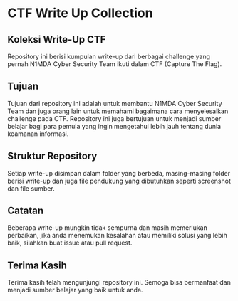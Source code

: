 # CTF Write Up Collection

## Koleksi Write-Up CTF
Repository ini berisi kumpulan write-up dari berbagai challenge yang pernah N1MDA Cyber Security Team ikuti dalam CTF (Capture The Flag).

## Tujuan
Tujuan dari repository ini adalah untuk membantu N1MDA Cyber Security Team dan juga orang lain untuk memahami bagaimana cara menyelesaikan challenge pada CTF. Repository ini juga bertujuan untuk menjadi sumber belajar bagi para pemula yang ingin mengetahui lebih jauh tentang dunia keamanan informasi.

## Struktur Repository
Setiap write-up disimpan dalam folder yang berbeda, masing-masing folder berisi write-up dan juga file pendukung yang dibutuhkan seperti screenshot dan file sumber.

## Catatan
Beberapa write-up mungkin tidak sempurna dan masih memerlukan perbaikan, jika anda menemukan kesalahan atau memiliki solusi yang lebih baik, silahkan buat issue atau pull request.

## Terima Kasih
Terima kasih telah mengunjungi repository ini. Semoga bisa bermanfaat dan menjadi sumber belajar yang baik untuk anda.
